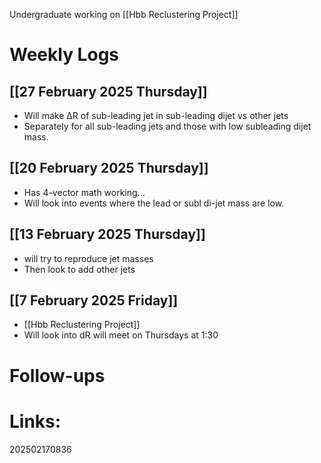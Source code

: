 Undergraduate working on [[Hbb Reclustering Project]]

# Weekly Logs

## [[27 February 2025 Thursday]]
- Will make ΔR of sub-leading jet in sub-leading dijet vs other jets
- Separately for all sub-leading jets and those with low subleading dijet mass.

## [[20 February 2025 Thursday]]
- Has 4-vector math working...
- Will look into events where the lead or subl di-jet mass are low.

## [[13 February 2025 Thursday]]
- will try to reproduce jet masses 
- Then look to add other jets

## [[7 February 2025 Friday]]
- [[Hbb Reclustering Project]]
- Will look into dR will meet on Thursdays at 1:30

# Follow-ups


# Links: 



202502170836

